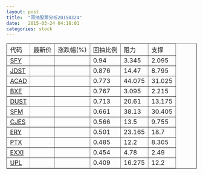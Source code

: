 ```yaml
---
layout: post
title:  "回抽股票分析20150324"
date:   2015-03-24 04:18:01
categories: stock
---
```

<script type="text/javascript">
var stockList = []
stockList.push('gb_sfy');
stockList.push('gb_jdst');
stockList.push('gb_acad');
stockList.push('gb_bxe');
stockList.push('gb_dust');
stockList.push('gb_sfm');
stockList.push('gb_cjes');
stockList.push('gb_ery');
stockList.push('gb_ptx');
stockList.push('gb_exxi');
stockList.push('gb_upl');
</script>
<table border="1">
 <tr>
 <td>代码</td>
 <td>最新价</td>
 <td>涨跌幅(%)</td>
 <td>回抽比例</td>
 <td>阻力</td>
 <td>支撑</td>
</tr>
  <tr id="sfy">
  <td><a href="http://stock.finance.sina.com.cn/usstock/quotes/SFY.html" target="_blank">SFY</a></td><td></td><td></td><td>0.94</td><td>3.345</td><td>2.095</td></tr>
  <tr id="jdst">
  <td><a href="http://stock.finance.sina.com.cn/usstock/quotes/JDST.html" target="_blank">JDST</a></td><td></td><td></td><td>0.876</td><td>14.47</td><td>8.795</td></tr>
  <tr id="acad">
  <td><a href="http://stock.finance.sina.com.cn/usstock/quotes/ACAD.html" target="_blank">ACAD</a></td><td></td><td></td><td>0.773</td><td>44.075</td><td>31.025</td></tr>
  <tr id="bxe">
  <td><a href="http://stock.finance.sina.com.cn/usstock/quotes/BXE.html" target="_blank">BXE</a></td><td></td><td></td><td>0.767</td><td>3.095</td><td>2.215</td></tr>
  <tr id="dust">
  <td><a href="http://stock.finance.sina.com.cn/usstock/quotes/DUST.html" target="_blank">DUST</a></td><td></td><td></td><td>0.713</td><td>20.61</td><td>13.175</td></tr>
  <tr id="sfm">
  <td><a href="http://stock.finance.sina.com.cn/usstock/quotes/SFM.html" target="_blank">SFM</a></td><td></td><td></td><td>0.661</td><td>38.13</td><td>30.405</td></tr>
  <tr id="cjes">
  <td><a href="http://stock.finance.sina.com.cn/usstock/quotes/CJES.html" target="_blank">CJES</a></td><td></td><td></td><td>0.566</td><td>13.5</td><td>9.755</td></tr>
  <tr id="ery">
  <td><a href="http://stock.finance.sina.com.cn/usstock/quotes/ERY.html" target="_blank">ERY</a></td><td></td><td></td><td>0.501</td><td>23.165</td><td>18.7</td></tr>
  <tr id="ptx">
  <td><a href="http://stock.finance.sina.com.cn/usstock/quotes/PTX.html" target="_blank">PTX</a></td><td></td><td></td><td>0.485</td><td>12.2</td><td>8.305</td></tr>
  <tr id="exxi">
  <td><a href="http://stock.finance.sina.com.cn/usstock/quotes/EXXI.html" target="_blank">EXXI</a></td><td></td><td></td><td>0.454</td><td>4.78</td><td>2.49</td></tr>
  <tr id="upl">
  <td><a href="http://stock.finance.sina.com.cn/usstock/quotes/UPL.html" target="_blank">UPL</a></td><td></td><td></td><td>0.409</td><td>16.275</td><td>12.2</td></tr>
</table>
